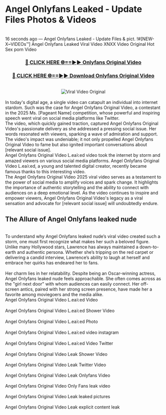 # Angel Onlyfans Leaked - Update Files Photos & Videos 
<br>
16 seconds ago — Angel Onlyfans Leaked - Update Files & pict. !#[NEW-X~VIDEOs™] Angel Onlyfans Leaked Viral Video XNXX Video Original Hot Sex porn Video
<br>
<div align="center">
<h3><a href="http://freeplayer.one?title=Angel&ref=25OR" rel="nofollow">🔴 CLICK HERE 🌐==►► Onlyfans Original Video</a></h3>
<h3><a href="http://freeplayer.one?title=Angel&ref=25OR" rel="nofollow">🔴 CLICK HERE 🌐==►► Download Onlyfans Original Video</a></h3>
<br>
<a href="http://freeplayer.one?title=Angel&ref=25OR" rel="nofollow" data-target="animated-image.originalLink"><img src="https://i.ibb.co.com/xMMVF88/686577567.gif" alt="Viral Video Original" style="max-width: 100%; display: inline-block;" data-target="animated-image.originalImage"></a>
</div>
<br>
In today's digital age, a single video can catapult an individual into internet stardom. Such was the case for Angel Onlyfans Original Video, a contestant in the 2025 Ms. [Pageant Name] competition, whose powerful and inspiring speech went viral on social media platforms like Twitter.
<br>
The video, which quickly gained traction, captured Angel Onlyfans Original Video's passionate delivery as she addressed a pressing social issue. Her words resonated with viewers, sparking a wave of admiration and support. The video's impact was undeniable; it not only propelled Angel Onlyfans Original Video to fame but also ignited important conversations about [relevant social issue].
<br>
Angel Onlyfans Original Video L.ea𝚔ed video took the internet by storm and amazed viewers on various social media platforms. Angel Onlyfans Original Video L.ea𝚔ed, a young and talented digital creator, recently became famous thanks to this interesting video.
<br>
The Angel Onlyfans Original Video 2025 viral video serves as a testament to the power of social media to amplify voices and spark change. It highlights the importance of authentic storytelling and the ability to connect with audiences on a deep emotional level. As the video continues to inspire and empower viewers, Angel Onlyfans Original Video's legacy as a viral sensation and advocate for [relevant social issue] will undoubtedly endure.
<br>
<h2>The Allure of Angel Onlyfans leaked nude</h2>
<br>
To understand why Angel Onlyfans leaked nude’s viral video created such a storm, one must first recognize what makes her such a beloved figure. Unlike many Hollywood stars, Lawrence has always maintained a down-to-earth and authentic persona. Whether she’s tripping on the red carpet or delivering a candid interview, Lawrence’s ability to laugh at herself and embrace her quirks has endeared her to fans.
<br><br>
Her charm lies in her relatability. Despite being an Oscar-winning actress, Angel Onlyfans leaked nude feels approachable. She often comes across as the "girl next door" with whom audiences can easily connect. Her off-screen antics, paired with her strong screen presence, have made her a favorite among moviegoers and the media alike.
<br>
Angel Onlyfans Original Video L.ea𝚔ed Video
<br><br>
Angel Onlyfans Original Video L.ea𝚔ed Shower Video
<br><br>
Angel Onlyfans Original Video L.ea𝚔ed Photo
<br><br>
Angel Onlyfans Original Video L.ea𝚔ed video instagram
<br><br>
Angel Onlyfans Original Video L.ea𝚔ed Video Twitter
<br><br>
Angel Onlyfans Original Video Leak Shower Video
<br><br>
Angel Onlyfans Original Video Leak Twitter Video
<br><br>
Angel Onlyfans Original Video Leak Onlyfans Video
<br><br>
Angel Onlyfans Original Video Only Fans leak video
<br><br>
Angel Onlyfans Original Video Leak leaked pictures
<br><br>
Angel Onlyfans Original Video Leak explicit content leak